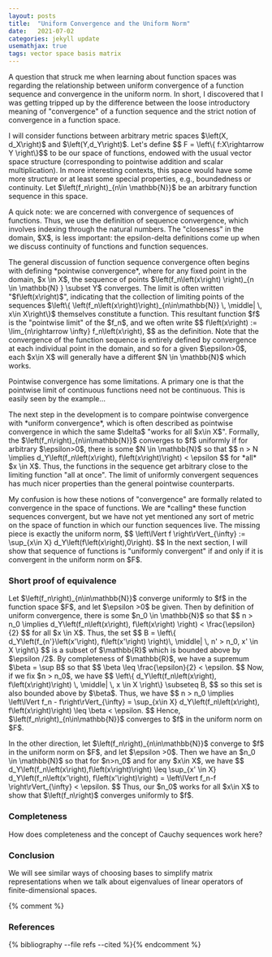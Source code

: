 ```yaml
---
layout: posts
title:  "Uniform Convergence and the Uniform Norm"
date:   2021-07-02
categories: jekyll update
usemathjax: true
tags: vector space basis matrix
---
```

<p>
    A question that struck me when learning about function spaces was regarding the relationship between uniform convergence of a function sequence and convergence in the uniform norm. In short, I discovered that I was getting tripped up by the difference between the loose introductory meaning of "convergence" of a function sequence and the strict notion of convergence in a function space.
</p>
<p>
    I will consider functions between arbitrary metric spaces $\left(X, d_X\right)$ and $\left(Y,d_Y\right)$. Let's define $$ F = \left\{ f:X\rightarrow Y \right\}$$ to be our space of functions, endowed with the usual vector space structure (corresponding to pointwise addition and scalar multiplication). In more interesting contexts, this space would have some more structure or at least some special properties, e.g., boundedness or continuity. Let $\left(f_n\right)_{n\in \mathbb{N}}$ be an arbitrary function sequence in this space.
</p>
<p>
    A quick note: we are concerned with convergence of sequences of functions. Thus, we use the definition of sequence convergence, which involves indexing through the natural numbers. The "closeness" in the domain, $X$, is less important: the epsilon-delta definitions come up when we discuss continuity of functions and function sequences.
</p>
<p>
    The general discussion of function sequence convergence often begins with defining *pointwise convergence*, where for any fixed point in the domain, $x \in X$, the sequence of points $\left(f_n\left(x\right) \right)_{n \in \mathbb{N} } \subset Y$ converges. The limit is often written "$f\left(x\right)$", indicating that the collection of limiting points of the sequences $\left\{ \left(f_n\left(x\right)\right)_{n\in\mathbb{N}} \, \middle| \, x\in X\right\}$ themselves constitute a function. This resultant function $f$ is the "pointwise limit" of the $f_n$, and we often write $$ f\left(x\right) := \lim_{n\rightarrow \infty} f_n\left(x\right), $$ as the definition. Note that the convergence of the function sequence is entirely defined by convergence at each individual point in the domain, and so for a given $\epsilon>0$, each $x\in X$ will generally have a different $N \in \mathbb{N}$ which works.
</p>
<p>
    Pointwise convergence has some limitations. A primary one is that the pointwise limit of continuous functions need not be continuous. This is easily seen by the example...
</p>
<p>
    The next step in the development is to compare pointwise convergence with *uniform convergence*, which is often described as pointwise convergence in which the same $\delta$ "works for all $x\in X$". Formally, the $\left(f_n\right)_{n\in\mathbb{N}}$ converges to $f$ uniformly if for arbitrary $\epsilon>0$, there is some $N \in \mathbb{N}$ so that $$ n > N \implies d_Y\left(f_n\left(x\right), f\left(x\right)\right) < \epsilon $$ for *all* $x \in X$. Thus, the functions in the sequence get arbitrary close to the limiting function "all at once". The limit of uniformly convergent sequences has much nicer properties than the general pointwise counterparts.
</p>
<p>
    My confusion is how these notions of "convergence" are formally related to convergence in the space of functions. We are *calling* these function sequences convergent, but we have not yet mentioned any sort of metric on the space of function in which our function sequences live. The missing piece is exactly the uniform norm, $$ \left\lVert f \right\rVert_{\infty} := \sup_{x\in X} d_Y\left(f\left(x\right),0\right). $$ In the next section, I will show that sequence of functions is "uniformly convergent" if and only if it is convergent in the uniform norm on $F$.
</p>

### Short proof of equivalence
<p>
    Let $\left(f_n\right)_{n\in\mathbb{N}}$ converge uniformly to $f$ in the function space $F$, and let $\epsilon >0$ be given. Then by definition of uniform convergence, there is some $n_0 \in \mathbb{N}$ so that $$ n > n_0 \implies d_Y\left(f_n\left(x\right), f\left(x\right) \right) < \frac{\epsilon}{2} $$ for all $x \in X$. Thus, the set $$ B =
    \left\{ d_Y\left(f_{n'}\left(x'\right), f\left(x'\right) \right)\, \middle| \, n' > n_0, x' \in X \right\} $$ is a subset of $\mathbb{R}$ which is bounded above by $\epsilon /2$. By completeness of $\mathbb{R}$, we have a supremum $\beta = \sup B$ so that $$ \beta \leq \frac{\epsilon}{2} < \epsilon. $$ Now, if we fix $n > n_0$, we have $$ \left\{ d_Y\left(f_n\left(x\right), f\left(x\right)\right) \, \middle| \, x \in X \right\} \subseteq B, $$ so this set is also bounded above by $\beta$. Thus, we have $$ n > n_0 \implies \left\lVert f_n - f\right\rVert_{\infty} = \sup_{x\in X} d_Y\left(f_n\left(x\right), f\left(x\right)\right) \leq \beta < \epsilon. $$ Hence, $\left(f_n\right)_{n\in\mathbb{N}}$ converges to $f$ in the uniform norm on $F$.
</p>
<p>
    In the other direction, let $\left(f_n\right)_{n\in\mathbb{N}}$ converge to $f$ in the uniform norm on $F$, and let $\epsilon >0$. Then we have an $n_0 \in \mathbb{N}$ so that for $n>n_0$ and for any $x\in X$, we have $$ d_Y\left(f_n\left(x\right),f\left(x\right)\right) \leq \sup_{x' \in X} d_Y\left(f_n\left(x'\right), f\left(x'\right)\right) = \left\lVert f_n-f \right\rVert_{\infty} < \epsilon. $$ Thus, our $n_0$ works for all $x\in X$ to show that $\left(f_n\right)$ converges uniformly to $f$.
</p>


### Completeness
<p>
    How does completeness and the concept of Cauchy sequences work here?
</p>

### Conclusion

<p>
    We will see similar ways of choosing bases to simplify matrix representations when we talk about eigenvalues of linear operators of finite-dimensional spaces.
</p>


{% comment %}
<h3>References</h3>
{% bibliography --file refs --cited %}{% endcomment %}
